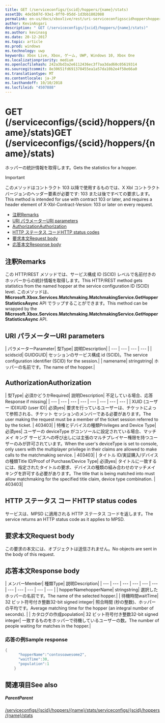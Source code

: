 ```yaml
---
title: GET (/serviceconfigs/{scid}/hoppers/{name}/stats)
assetID: 4de5b07d-93e1-8ff0-05dd-1d3bb1802088
permalink: en-us/docs/xboxlive/rest/uri-serviceconfigsscidhoppershoppernamestatsget.html
author: KevinAsgari
description: " GET (/serviceconfigs/{scid}/hoppers/{name}/stats)"
ms.author: kevinasg
ms.date: 20-12-2017
ms.topic: article
ms.prod: windows
ms.technology: uwp
keywords: Xbox Live, Xbox, ゲーム, UWP, Windows 10, Xbox One
ms.localizationpriority: medium
ms.openlocfilehash: 242a3bd3a2e6112436ec3f7aa3dad60c05619314
ms.sourcegitcommit: 8e30651fd691378455ea1a57da10b2e4f50e66a0
ms.translationtype: MT
ms.contentlocale: ja-JP
ms.lasthandoff: 10/10/2018
ms.locfileid: "4507888"
---
```

# <a name="get-serviceconfigsscidhoppersnamestats"></a><span data-ttu-id="677a8-104">GET (/serviceconfigs/{scid}/hoppers/{name}/stats)</span><span class="sxs-lookup"><span data-stu-id="677a8-104">GET (/serviceconfigs/{scid}/hoppers/{name}/stats)</span></span>

<span data-ttu-id="677a8-105">ホッパーの統計情報を取得します。</span><span class="sxs-lookup"><span data-stu-id="677a8-105">Gets the statistics for a hopper.</span></span>

> [!IMPORTANT]
> <span data-ttu-id="677a8-106">このメソッドはコントラクト 103 以降で使用するものでは、X Xbl コントラクト バージョンのヘッダー要素が必要です: 103 または後ですべての要求します。</span><span class="sxs-lookup"><span data-stu-id="677a8-106">This method is intended for use with contract 103 or later, and requires a header element of X-Xbl-Contract-Version: 103 or later on every request.</span></span>

  * [<span data-ttu-id="677a8-107">注釈</span><span class="sxs-lookup"><span data-stu-id="677a8-107">Remarks</span></span>](#ID4ET)
  * [<span data-ttu-id="677a8-108">URI パラメーター</span><span class="sxs-lookup"><span data-stu-id="677a8-108">URI parameters</span></span>](#ID4E5)
  * [<span data-ttu-id="677a8-109">Authorization</span><span class="sxs-lookup"><span data-stu-id="677a8-109">Authorization</span></span>](#ID4EJB)
  * [<span data-ttu-id="677a8-110">HTTP ステータス コード</span><span class="sxs-lookup"><span data-stu-id="677a8-110">HTTP status codes</span></span>](#ID4E3C)
  * [<span data-ttu-id="677a8-111">要求本文</span><span class="sxs-lookup"><span data-stu-id="677a8-111">Request body</span></span>](#ID4EFD)
  * [<span data-ttu-id="677a8-112">応答本文</span><span class="sxs-lookup"><span data-stu-id="677a8-112">Response body</span></span>](#ID4EQD)

<a id="ID4ET"></a>


## <a name="remarks"></a><span data-ttu-id="677a8-113">注釈</span><span class="sxs-lookup"><span data-stu-id="677a8-113">Remarks</span></span>
<span data-ttu-id="677a8-114">この HTTP/REST メソッドでは、サービス構成 ID (SCID) レベルで名前付きのホッパーからの統計情報を取得します。</span><span class="sxs-lookup"><span data-stu-id="677a8-114">This HTTP/REST method gets statistics from the named hopper at the service configuration ID (SCID) level.</span></span> <span data-ttu-id="677a8-115">このメソッドは、 **Microsoft.Xbox.Services.Matchmaking.MatchmakingService.GetHopperStatisticsAsync** API でラップすることができます。</span><span class="sxs-lookup"><span data-stu-id="677a8-115">This method can be wrapped by the **Microsoft.Xbox.Services.Matchmaking.MatchmakingService.GetHopperStatisticsAsync** API.</span></span>  
<a id="ID4E5"></a>


## <a name="uri-parameters"></a><span data-ttu-id="677a8-116">URI パラメーター</span><span class="sxs-lookup"><span data-stu-id="677a8-116">URI parameters</span></span>

| <span data-ttu-id="677a8-117">パラメーター</span><span class="sxs-lookup"><span data-stu-id="677a8-117">Parameter</span></span>| <span data-ttu-id="677a8-118">型</span><span class="sxs-lookup"><span data-stu-id="677a8-118">Type</span></span>| <span data-ttu-id="677a8-119">説明</span><span class="sxs-lookup"><span data-stu-id="677a8-119">Description</span></span>|
| --- | --- | --- | --- |
| <span data-ttu-id="677a8-120">scid</span><span class="sxs-lookup"><span data-stu-id="677a8-120">scid</span></span>| <span data-ttu-id="677a8-121">GUID</span><span class="sxs-lookup"><span data-stu-id="677a8-121">GUID</span></span>| <span data-ttu-id="677a8-122">セッションのサービス構成 id (SCID)。</span><span class="sxs-lookup"><span data-stu-id="677a8-122">The service configuration identifier (SCID) for the session.</span></span>|
| <span data-ttu-id="677a8-123">name</span><span class="sxs-lookup"><span data-stu-id="677a8-123">name</span></span>| <span data-ttu-id="677a8-124">string</span><span class="sxs-lookup"><span data-stu-id="677a8-124">string</span></span>| <span data-ttu-id="677a8-125">ホッパーの名前です。</span><span class="sxs-lookup"><span data-stu-id="677a8-125">The name of the hopper.</span></span>|

<a id="ID4EJB"></a>


## <a name="authorization"></a><span data-ttu-id="677a8-126">Authorization</span><span class="sxs-lookup"><span data-stu-id="677a8-126">Authorization</span></span>

| <span data-ttu-id="677a8-127">型</span><span class="sxs-lookup"><span data-stu-id="677a8-127">Type</span></span>| <span data-ttu-id="677a8-128">必須かどうか</span><span class="sxs-lookup"><span data-stu-id="677a8-128">Required</span></span>| <span data-ttu-id="677a8-129">説明</span><span class="sxs-lookup"><span data-stu-id="677a8-129">Description</span></span>| <span data-ttu-id="677a8-130">不足している場合、応答</span><span class="sxs-lookup"><span data-stu-id="677a8-130">Response if missing</span></span>|
| --- | --- | --- | --- | --- | --- | --- | --- |
| <span data-ttu-id="677a8-131">XUID (ユーザー ID)</span><span class="sxs-lookup"><span data-stu-id="677a8-131">XUID (user ID)</span></span>| <span data-ttu-id="677a8-132">必須</span><span class="sxs-lookup"><span data-stu-id="677a8-132">yes</span></span>| <span data-ttu-id="677a8-133">要求を行っているユーザーは、チケットによって参照される、チケット セッションのメンバーである必要があります。</span><span class="sxs-lookup"><span data-stu-id="677a8-133">The user making the request must be a member of the ticket session referred to by the ticket.</span></span> | <span data-ttu-id="677a8-134">403</span><span class="sxs-lookup"><span data-stu-id="677a8-134">403</span></span>|
| <span data-ttu-id="677a8-135">特権とデバイスの種類</span><span class="sxs-lookup"><span data-stu-id="677a8-135">Privileges and Device Type</span></span>| <span data-ttu-id="677a8-136">必須</span><span class="sxs-lookup"><span data-stu-id="677a8-136">yes</span></span>| <span data-ttu-id="677a8-137">ユーザーの deviceType がコンソールに設定されている場合、マッチメイ キング サービスへの呼び出しには主張のマルチプレイヤー権限を持つユーザーのみが許可されています。</span><span class="sxs-lookup"><span data-stu-id="677a8-137">When the user's deviceType is set to console, only users with the multiplayer privilege in their claims are allowed to make calls to the matchmaking service.</span></span> | <span data-ttu-id="677a8-138">403</span><span class="sxs-lookup"><span data-stu-id="677a8-138">403</span></span>|
| <span data-ttu-id="677a8-139">タイトル ID/実証購入/デバイスの種類</span><span class="sxs-lookup"><span data-stu-id="677a8-139">Title ID/Proof of Purchase/Device Type</span></span>| <span data-ttu-id="677a8-140">必須</span><span class="sxs-lookup"><span data-stu-id="677a8-140">yes</span></span>| <span data-ttu-id="677a8-141">タイトルに一致するには、指定されたタイトルの要求、デバイスの種類の組み合わせのマッチメイ キングを許可する必要があります。</span><span class="sxs-lookup"><span data-stu-id="677a8-141">The title that is being matched into must allow matchmaking for the specified title claim, device type combination.</span></span> | <span data-ttu-id="677a8-142">403</span><span class="sxs-lookup"><span data-stu-id="677a8-142">403</span></span>|

<a id="ID4E3C"></a>


## <a name="http-status-codes"></a><span data-ttu-id="677a8-143">HTTP ステータス コード</span><span class="sxs-lookup"><span data-stu-id="677a8-143">HTTP status codes</span></span>
<span data-ttu-id="677a8-144">サービスは、MPSD に適用される HTTP ステータス コードを返します。</span><span class="sxs-lookup"><span data-stu-id="677a8-144">The service returns an HTTP status code as it applies to MPSD.</span></span>  
<a id="ID4EFD"></a>


## <a name="request-body"></a><span data-ttu-id="677a8-145">要求本文</span><span class="sxs-lookup"><span data-stu-id="677a8-145">Request body</span></span>

<span data-ttu-id="677a8-146">この要求の本文には、オブジェクトは送信されません。</span><span class="sxs-lookup"><span data-stu-id="677a8-146">No objects are sent in the body of this request.</span></span>

<a id="ID4EQD"></a>


## <a name="response-body"></a><span data-ttu-id="677a8-147">応答本文</span><span class="sxs-lookup"><span data-stu-id="677a8-147">Response body</span></span>

| <span data-ttu-id="677a8-148">メンバー</span><span class="sxs-lookup"><span data-stu-id="677a8-148">Member</span></span>| <span data-ttu-id="677a8-149">種類</span><span class="sxs-lookup"><span data-stu-id="677a8-149">Type</span></span>| <span data-ttu-id="677a8-150">説明</span><span class="sxs-lookup"><span data-stu-id="677a8-150">Description</span></span>|
| --- | --- | --- | --- | --- | --- | --- | --- | --- | --- | --- |
| <span data-ttu-id="677a8-151">hopperName</span><span class="sxs-lookup"><span data-stu-id="677a8-151">hopperName</span></span>| <span data-ttu-id="677a8-152">string</span><span class="sxs-lookup"><span data-stu-id="677a8-152">string</span></span>| <span data-ttu-id="677a8-153">選択したホッパーの名前です。</span><span class="sxs-lookup"><span data-stu-id="677a8-153">The name of the selected hopper.</span></span>|
| <span data-ttu-id="677a8-154">待機時間</span><span class="sxs-lookup"><span data-stu-id="677a8-154">waitTime</span></span>| <span data-ttu-id="677a8-155">32 ビット符号付き整数</span><span class="sxs-lookup"><span data-stu-id="677a8-155">32-bit signed integer</span></span>| <span data-ttu-id="677a8-156">照合時間 (秒の整数)、ホッパーの平均です。</span><span class="sxs-lookup"><span data-stu-id="677a8-156">Average matching time for the hopper (an integral number of seconds).</span></span> |
| <span data-ttu-id="677a8-157">カタログの作成</span><span class="sxs-lookup"><span data-stu-id="677a8-157">population</span></span>| <span data-ttu-id="677a8-158">32 ビット符号付き整数</span><span class="sxs-lookup"><span data-stu-id="677a8-158">32-bit signed integer</span></span>| <span data-ttu-id="677a8-159">一致するものをホッパーで待機しているユーザーの数。</span><span class="sxs-lookup"><span data-stu-id="677a8-159">The number of people waiting for matches in the hopper.</span></span>|

<a id="ID4E1D"></a>


### <a name="sample-response"></a><span data-ttu-id="677a8-160">応答の例</span><span class="sxs-lookup"><span data-stu-id="677a8-160">Sample response</span></span>


```cpp
{
      "hopperName":"contosoawesome2",
      "waitTime":30,
      "population":1
    }


```


<a id="ID4EJE"></a>


## <a name="see-also"></a><span data-ttu-id="677a8-161">関連項目</span><span class="sxs-lookup"><span data-stu-id="677a8-161">See also</span></span>

<a id="ID4ELE"></a>


##### <a name="parent"></a><span data-ttu-id="677a8-162">Parent</span><span class="sxs-lookup"><span data-stu-id="677a8-162">Parent</span></span>  

[<span data-ttu-id="677a8-163">/serviceconfigs/{scid}/hoppers/{name}/stats</span><span class="sxs-lookup"><span data-stu-id="677a8-163">/serviceconfigs/{scid}/hoppers/{name}/stats</span></span>](uri-serviceconfigsscidhoppershoppernamestats.md)
